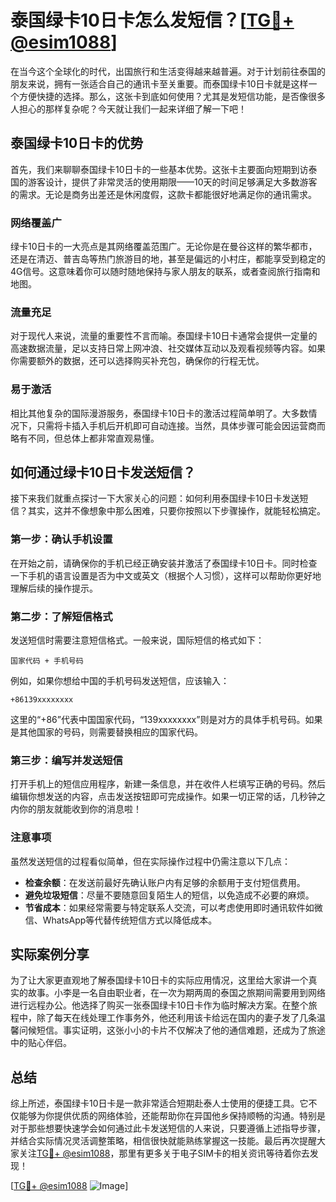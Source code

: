# 泰国绿卡10日卡怎么发短信？[[TG💪+ @esim1088](https://t.me/s/esim1088)]

在当今这个全球化的时代，出国旅行和生活变得越来越普遍。对于计划前往泰国的朋友来说，拥有一张适合自己的通讯卡至关重要。而泰国绿卡10日卡就是这样一个方便快捷的选择。那么，这张卡到底如何使用？尤其是发短信功能，是否像很多人担心的那样复杂呢？今天就让我们一起来详细了解一下吧！

## 泰国绿卡10日卡的优势

首先，我们来聊聊泰国绿卡10日卡的一些基本优势。这张卡主要面向短期到访泰国的游客设计，提供了非常灵活的使用期限——10天的时间足够满足大多数游客的需求。无论是商务出差还是休闲度假，这款卡都能很好地满足你的通讯需求。

### 网络覆盖广

绿卡10日卡的一大亮点是其网络覆盖范围广。无论你是在曼谷这样的繁华都市，还是在清迈、普吉岛等热门旅游目的地，甚至是偏远的小村庄，都能享受到稳定的4G信号。这意味着你可以随时随地保持与家人朋友的联系，或者查阅旅行指南和地图。

### 流量充足

对于现代人来说，流量的重要性不言而喻。泰国绿卡10日卡通常会提供一定量的高速数据流量，足以支持日常上网冲浪、社交媒体互动以及观看视频等内容。如果你需要额外的数据，还可以选择购买补充包，确保你的行程无忧。

### 易于激活

相比其他复杂的国际漫游服务，泰国绿卡10日卡的激活过程简单明了。大多数情况下，只需将卡插入手机后开机即可自动连接。当然，具体步骤可能会因运营商而略有不同，但总体上都非常直观易懂。

## 如何通过绿卡10日卡发送短信？

接下来我们就重点探讨一下大家关心的问题：如何利用泰国绿卡10日卡发送短信？其实，这并不像想象中那么困难，只要你按照以下步骤操作，就能轻松搞定。

### 第一步：确认手机设置

在开始之前，请确保你的手机已经正确安装并激活了泰国绿卡10日卡。同时检查一下手机的语言设置是否为中文或英文（根据个人习惯），这样可以帮助你更好地理解后续的操作提示。

### 第二步：了解短信格式

发送短信时需要注意短信格式。一般来说，国际短信的格式如下：
```
国家代码 + 手机号码
```
例如，如果你想给中国的手机号码发送短信，应该输入：
```
+86139xxxxxxxx
```
这里的“+86”代表中国国家代码，“139xxxxxxxx”则是对方的具体手机号码。如果是其他国家的号码，则需要替换相应的国家代码。

### 第三步：编写并发送短信

打开手机上的短信应用程序，新建一条信息，并在收件人栏填写正确的号码。然后编辑你想发送的内容，点击发送按钮即可完成操作。如果一切正常的话，几秒钟之内你的朋友就能收到你的消息啦！

### 注意事项

虽然发送短信的过程看似简单，但在实际操作过程中仍需注意以下几点：

- **检查余额**：在发送前最好先确认账户内有足够的余额用于支付短信费用。
- **避免垃圾短信**：尽量不要随意回复陌生人的短信，以免造成不必要的麻烦。
- **节省成本**：如果经常需要与特定联系人交流，可以考虑使用即时通讯软件如微信、WhatsApp等代替传统短信方式以降低成本。

## 实际案例分享

为了让大家更直观地了解泰国绿卡10日卡的实际应用情况，这里给大家讲一个真实的故事。小李是一名自由职业者，在一次为期两周的泰国之旅期间需要用到网络进行远程办公。他选择了购买一张泰国绿卡10日卡作为临时解决方案。在整个旅程中，除了每天在线处理工作事务外，他还利用该卡给远在国内的妻子发了几条温馨问候短信。事实证明，这张小小的卡片不仅解决了他的通信难题，还成为了旅途中的贴心伴侣。

## 总结

综上所述，泰国绿卡10日卡是一款非常适合短期赴泰人士使用的便捷工具。它不仅能够为你提供优质的网络体验，还能帮助你在异国他乡保持顺畅的沟通。特别是对于那些想要快速学会如何通过此卡发送短信的人来说，只要遵循上述指导步骤，并结合实际情况灵活调整策略，相信很快就能熟练掌握这一技能。最后再次提醒大家关注[TG💪+ @esim1088](https://t.me/s/esim1088)，那里有更多关于电子SIM卡的相关资讯等待着你去发现！

[[TG💪+ @esim1088](https://t.me/s/esim1088) ![Image](https://i.postimg.cc/4NQfJmqS/Snipaste-2025-05-13-00-14-12.png)]